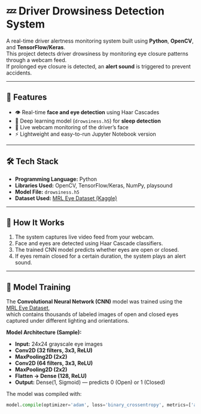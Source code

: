 # 💤 Driver Drowsiness Detection System

A real-time driver alertness monitoring system built using **Python**, **OpenCV**, and **TensorFlow/Keras**.  
This project detects driver drowsiness by monitoring eye closure patterns through a webcam feed.  
If prolonged eye closure is detected, an **alert sound** is triggered to prevent accidents.

---

## 🚀 Features
- 👁️ Real-time **face and eye detection** using Haar Cascades  
- 🧠 Deep learning model (`drowsiness.h5`) for **sleep detection**  
- 🧍 Live webcam monitoring of the driver’s face  
- ⚡ Lightweight and easy-to-run Jupyter Notebook version  

---

## 🛠️ Tech Stack
- **Programming Language:** Python  
- **Libraries Used:** OpenCV, TensorFlow/Keras, NumPy, playsound  
- **Model File:** `drowsiness.h5`  
- **Dataset Used:** [MRL Eye Dataset (Kaggle)](https://www.kaggle.com/datasets/imadeddinedjerarda/mrl-eye-dataset)

---

## 📂 How It Works
1. The system captures live video feed from your webcam.  
2. Face and eyes are detected using Haar Cascade classifiers.  
3. The trained CNN model predicts whether eyes are open or closed.  
4. If eyes remain closed for a certain duration, the system plays an alert sound.  

---

## 🧠 Model Training
The **Convolutional Neural Network (CNN)** model was trained using the  
[MRL Eye Dataset](https://www.kaggle.com/datasets/imadeddinedjerarda/mrl-eye-dataset),  
which contains thousands of labeled images of open and closed eyes captured under different lighting and orientations.

**Model Architecture (Sample):**
- **Input:** 24x24 grayscale eye images  
- **Conv2D (32 filters, 3x3, ReLU)**  
- **MaxPooling2D (2x2)**  
- **Conv2D (64 filters, 3x3, ReLU)**  
- **MaxPooling2D (2x2)**  
- **Flatten → Dense (128, ReLU)**  
- **Output:** Dense(1, Sigmoid) — predicts 0 (Open) or 1 (Closed)

The model was compiled with:
```python
model.compile(optimizer='adam', loss='binary_crossentropy', metrics=['accuracy'])
